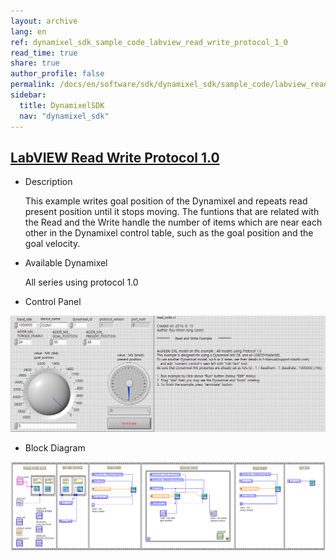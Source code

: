 ```yaml
---
layout: archive
lang: en
ref: dynamixel_sdk_sample_code_labview_read_write_protocol_1_0
read_time: true
share: true
author_profile: false
permalink: /docs/en/software/sdk/dynamixel_sdk/sample_code/labview_read_write_protocol_1_0/
sidebar:
  title: DynamixelSDK
  nav: "dynamixel_sdk"
---
```


<div style="counter-reset: h2 98"></div>
<div style="counter-reset: h1 3"></div>

## [LabVIEW Read Write Protocol 1.0](#labview-read-write-protocol-10)

- Description

  This example writes goal position of the Dynamixel and repeats read present position until it stops moving. The funtions that are related with the Read and the Write handle the number of items which are near each other in the Dynamixel control table, such as the goal position and the goal velocity.

- Available Dynamixel

  All series using protocol 1.0

- Control Panel

![](https://github.com/ROBOTIS-GIT/ROBOTIS-Documents/blob/master/wiki-images/DynamixelSDK/4.SDKExample/4.7%20LabVIEW/read_write1/read_write1.png)

- Block Diagram

![](https://github.com/ROBOTIS-GIT/ROBOTIS-Documents/blob/master/wiki-images/DynamixelSDK/4.SDKExample/4.7%20LabVIEW/read_write1/block_diagram.png)